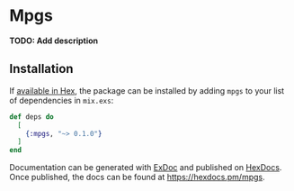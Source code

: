 # Mpgs

**TODO: Add description**

## Installation

If [available in Hex](https://hex.pm/docs/publish), the package can be installed
by adding `mpgs` to your list of dependencies in `mix.exs`:

```elixir
def deps do
  [
    {:mpgs, "~> 0.1.0"}
  ]
end
```

Documentation can be generated with [ExDoc](https://github.com/elixir-lang/ex_doc)
and published on [HexDocs](https://hexdocs.pm). Once published, the docs can
be found at <https://hexdocs.pm/mpgs>.

